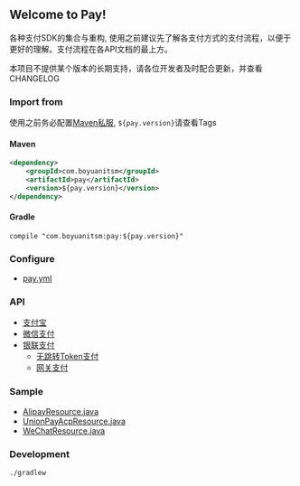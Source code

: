 ## Welcome to Pay!

各种支付SDK的集合与重构, 使用之前建议先了解各支付方式的支付流程，以便于更好的理解。支付流程在各API文档的最上方。

本项目不提供某个版本的长期支持，请各位开发者及时配合更新，并查看CHANGELOG

### Import from

使用之前务必配置[Maven私服](http://180.167.77.60:30000/ppd/nexus-maven-repo), `${pay.version}`请查看Tags

#### Maven
```xml
<dependency>
    <groupId>com.boyuanitsm</groupId>
    <artifactId>pay</artifactId>
    <version>${pay.version}</version>
</dependency>
```
#### Gradle
```
compile "com.boyuanitsm:pay:${pay.version}"
```

### Configure

- [pay.yml](docs/pay.yml.md)

### API

- [支付宝](docs/alipay/alipay.md)
- [微信支付](docs/wxpay/wxpay.md)
- [银联支付](docs/unionpay/unionpay.md)
    - [无跳转Token支付](docs/unionpay/token.md)
    - [网关支付](docs/unionpay/b2c.md)

### Sample

- [AlipayResource.java](src/test/java/com/boyuanitsm/pay/rest/AlipayResource.java)
- [UnionPayAcpResource.java](src/test/java/com/boyuanitsm/pay/rest/UnionPayAcpResource.java)
- [WeChatResource.java](src/test/java/com/boyuanitsm/pay/rest/WeChatResource.java)

### Development

```
./gradlew
```
